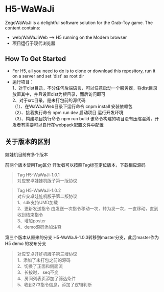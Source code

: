 # H5-WaWaJi

ZegoWaWaJi is a delightful software solution for the Grab-Toy game. The content contains:

* web/WaWaJiWeb ——> H5 running on the Modern browser
* 项目运行于现代浏览器

## How To Get Started

* For H5, all you need to do is to clone or download this repository, run it on a server and set 'dist' as root dir
* 运行项目：<br>1、对于dist目录，不分任何后端语言，可以任意启动一个服务器，将dist目录放置其中，并且设置dist为根目录，而后访问即可<br>
2、对于src目录，是未打包前的源代码<br>
（1）、在WaWaJiWeb目录下运行命令  cnpm install  安装依赖包<br>
（2）、接着执行命令  npm run dev  启动项目  运行开发环境<br>
（3）、构建项目执行命令  npm run build   该命令构建的项目没有压缩混淆，开发者有需要可以自行在webpack配置文件中配置<br>
## 关于版本的区别

娃娃机目前有多个版本


前两个版本使用Tag区分
开发者可以按照Tag标签定位版本，下载相应源码

> Tag H5-WaWaJi-1.0.1 <br>
对应安卓娃娃机版子第一版协议

> Tag H5-WaWaJi-1.0.2 <br>
对应安卓娃娃机版子第二版协议 <br>
1、sdk支持UMD加载 <br>
2、更新发送指令   由发送一次指令移动一次，转为发一次，一直移动，直到收到结束指令 <br>
3、增加poster <br>
4、demo源码添加注释 <br>

第三个版本从原来的分支 H5-WaWaJi-1.0.3转移到master分支，此后master作为H5 demo 的发布分支

>对应安卓娃娃机版子第三版协议 <br>
1、添加了未打包之前的源码 <br>
2、切换了正面和侧面流 <br>
3、长按时， seq不变 <br>
4、房间列表页添加了筛选条件 <br>
5、收到273指令信息，添加了逻辑判断